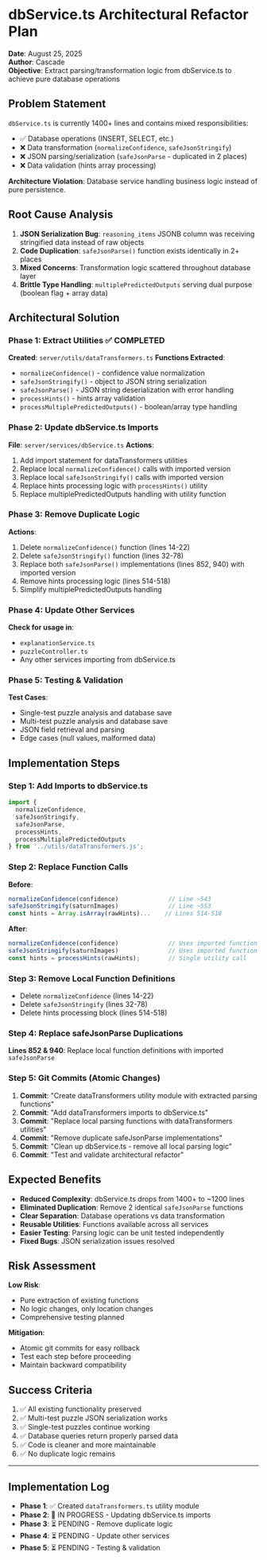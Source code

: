 # dbService.ts Architectural Refactor Plan
**Date**: August 25, 2025  
**Author**: Cascade  
**Objective**: Extract parsing/transformation logic from dbService.ts to achieve pure database operations

## Problem Statement
`dbService.ts` is currently 1400+ lines and contains mixed responsibilities:
- ✅ Database operations (INSERT, SELECT, etc.)
- ❌ Data transformation (`normalizeConfidence`, `safeJsonStringify`)
- ❌ JSON parsing/serialization (`safeJsonParse` - duplicated in 2 places)
- ❌ Data validation (hints array processing)

**Architecture Violation**: Database service handling business logic instead of pure persistence.

## Root Cause Analysis
1. **JSON Serialization Bug**: `reasoning_items` JSONB column was receiving stringified data instead of raw objects
2. **Code Duplication**: `safeJsonParse()` function exists identically in 2+ places  
3. **Mixed Concerns**: Transformation logic scattered throughout database layer
4. **Brittle Type Handling**: `multiplePredictedOutputs` serving dual purpose (boolean flag + array data)

## Architectural Solution

### Phase 1: Extract Utilities ✅ COMPLETED
**Created**: `server/utils/dataTransformers.ts`
**Functions Extracted**:
- `normalizeConfidence()` - confidence value normalization
- `safeJsonStringify()` - object to JSON string serialization  
- `safeJsonParse()` - JSON string deserialization with error handling
- `processHints()` - hints array validation
- `processMultiplePredictedOutputs()` - boolean/array type handling

### Phase 2: Update dbService.ts Imports
**File**: `server/services/dbService.ts`
**Actions**:
1. Add import statement for dataTransformers utilities
2. Replace local `normalizeConfidence()` calls with imported version
3. Replace local `safeJsonStringify()` calls with imported version
4. Replace hints processing logic with `processHints()` utility
5. Replace multiplePredictedOutputs handling with utility function

### Phase 3: Remove Duplicate Logic
**Actions**:
1. Delete `normalizeConfidence()` function (lines 14-22)
2. Delete `safeJsonStringify()` function (lines 32-78) 
3. Replace both `safeJsonParse()` implementations (lines 852, 940) with imported version
4. Remove hints processing logic (lines 514-518)
5. Simplify multiplePredictedOutputs handling

### Phase 4: Update Other Services
**Check for usage in**:
- `explanationService.ts`
- `puzzleController.ts` 
- Any other services importing from dbService.ts

### Phase 5: Testing & Validation
**Test Cases**:
- Single-test puzzle analysis and database save
- Multi-test puzzle analysis and database save  
- JSON field retrieval and parsing
- Edge cases (null values, malformed data)

## Implementation Steps

### Step 1: Add Imports to dbService.ts
```typescript
import { 
  normalizeConfidence, 
  safeJsonStringify, 
  safeJsonParse, 
  processHints,
  processMultiplePredictedOutputs 
} from '../utils/dataTransformers.js';
```

### Step 2: Replace Function Calls
**Before**:
```typescript
normalizeConfidence(confidence)              // Line ~543
safeJsonStringify(saturnImages)              // Line ~553  
const hints = Array.isArray(rawHints)...    // Lines 514-518
```

**After**:
```typescript
normalizeConfidence(confidence)              // Uses imported function
safeJsonStringify(saturnImages)              // Uses imported function  
const hints = processHints(rawHints);        // Single utility call
```

### Step 3: Remove Local Function Definitions
- Delete `normalizeConfidence` (lines 14-22)
- Delete `safeJsonStringify` (lines 32-78)
- Delete hints processing block (lines 514-518)

### Step 4: Replace safeJsonParse Duplications
**Lines 852 & 940**: Replace local function definitions with imported `safeJsonParse`

### Step 5: Git Commits (Atomic Changes)
1. **Commit**: "Create dataTransformers utility module with extracted parsing functions"
2. **Commit**: "Add dataTransformers imports to dbService.ts"  
3. **Commit**: "Replace local parsing functions with dataTransformers utilities"
4. **Commit**: "Remove duplicate safeJsonParse implementations"
5. **Commit**: "Clean up dbService.ts - remove all local parsing logic"
6. **Commit**: "Test and validate architectural refactor"

## Expected Benefits
- **Reduced Complexity**: dbService.ts drops from 1400+ to ~1200 lines
- **Eliminated Duplication**: Remove 2 identical `safeJsonParse` functions
- **Clear Separation**: Database operations vs data transformation
- **Reusable Utilities**: Functions available across all services
- **Easier Testing**: Parsing logic can be unit tested independently
- **Fixed Bugs**: JSON serialization issues resolved

## Risk Assessment
**Low Risk**: 
- Pure extraction of existing functions
- No logic changes, only location changes
- Comprehensive testing planned

**Mitigation**:
- Atomic git commits for easy rollback
- Test each step before proceeding  
- Maintain backward compatibility

## Success Criteria
1. ✅ All existing functionality preserved
2. ✅ Multi-test puzzle JSON serialization works
3. ✅ Single-test puzzles continue working
4. ✅ Database queries return properly parsed data
5. ✅ Code is cleaner and more maintainable
6. ✅ No duplicate logic remains

---

## Implementation Log
- **Phase 1**: ✅ Created `dataTransformers.ts` utility module
- **Phase 2**: 🔄 IN PROGRESS - Updating dbService.ts imports
- **Phase 3**: ⏳ PENDING - Remove duplicate logic
- **Phase 4**: ⏳ PENDING - Update other services  
- **Phase 5**: ⏳ PENDING - Testing & validation